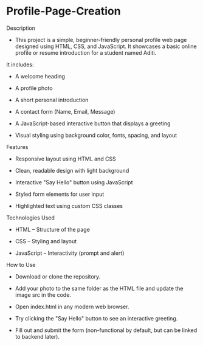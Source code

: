 # Profile-Page-Creation
Description
- This project is a simple, beginner-friendly personal profile web page designed using HTML, CSS, and JavaScript. It showcases a basic online profile or resume introduction for a student named Aditi.

It includes:

- A welcome heading

- A profile photo

- A short personal introduction

- A contact form (Name, Email, Message)

- A JavaScript-based interactive button that displays a greeting

- Visual styling using background color, fonts, spacing, and layout

Features

- Responsive layout using HTML and CSS

- Clean, readable design with light background

- Interactive "Say Hello" button using JavaScript

- Styled form elements for user input

- Highlighted text using custom CSS classes

 Technologies Used
 
- HTML – Structure of the page

- CSS – Styling and layout

- JavaScript – Interactivity (prompt and alert)

How to Use

- Download or clone the repository.

- Add your photo to the same folder as the HTML file and update the image src in the code.

- Open index.html in any modern web browser.

- Try clicking the "Say Hello" button to see an interactive greeting.

- Fill out and submit the form (non-functional by default, but can be linked to backend later).

